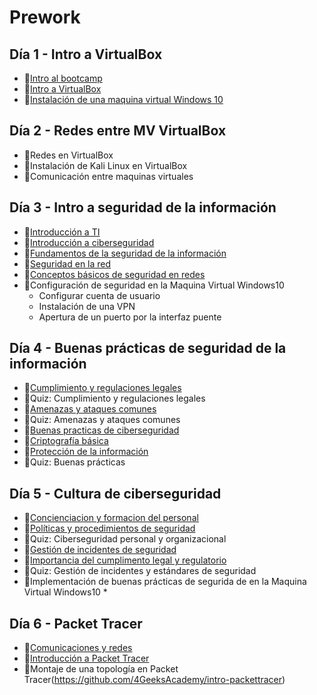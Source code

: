 # Prework

## Día 1 - Intro a VirtualBox

- 📗[Intro al bootcamp](./intro-al-bootcamp.es.md)
- 📗[Intro a VirtualBox](./introduction-virtualbox.es.md)
- 🧪[Instalación de una maquina virtual Windows 10](https://github.com/4GeeksAcademy/installing-windows-on-virtual-machine)

## Día 2 - Redes entre MV VirtualBox

- 📗Redes en VirtualBox
- 🧪Instalación de Kali Linux en VirtualBox
- 🧪Comunicación entre maquinas virtuales

## Día 3 - Intro a seguridad de la información

- 📗[Introducción a TI](./introduction-to-information-technologies.es.md)
- 📗[Introducción a ciberseguridad](./introduction-to-cybersecurity.es.md)
- 📗[Fundamentos de la seguridad de la información](./fundamentals-of-information-security.es.md)
- 📗[Seguridad en la red](./basics-in-network-security.es.md)
- 📗[Conceptos básicos de seguridad en redes](./basics-concepts-in-network-security.es.md)
- 🧪Configuración de seguridad en la Maquina Virtual Windows10
  - Configurar cuenta de usuario
  - Instalación de una VPN
  - Apertura de un puerto por la interfaz puente

## Día 4 - Buenas prácticas de seguridad de la información

- 📗[Cumplimiento y regulaciones legales](./legal-and-regulatory-compliance.es.md)
- 📝Quiz: Cumplimiento y regulaciones legales
- 📗[Amenazas y ataques comunes](./common-threats-and-attacks.es.md)
- 📝Quiz: Amenazas y ataques comunes
- 📗[Buenas practicas de ciberseguridad](./cybersecurity-best-practices.es.md)
- 📗[Criptografía básica](./basic-cryptography.es.md)
- 📗[Protección de la información](./information-protection.es.md)
- 📝Quiz: Buenas prácticas

## Día 5 - Cultura de ciberseguridad

- 📗[Concienciacion y formacion del personal](./staff-awareness-and-training.es.md)
- 📗[Políticas y procedimientos de seguridad](./security-policies-and-procedures.es.md)
- 📝Quiz: Ciberseguridad personal y organizacional
- 📗[Gestión de incidentes de seguridad](./security-incident-management.es.md)
- 📗[Importancia del cumplimento legal y regulatorio](./importance-of-legal-and-regulatory-compliance.es.md)
- 📝Quiz: Gestión de incidentes y estándares de seguridad
- 🧪Implementación de buenas prácticas de segurida de en la Maquina Virtual Windows10 *

## Día 6 - Packet Tracer

- 📗[Comunicaciones y redes](./communication-and-networking.es.md)
- 📗[Introducción a Packet Tracer](./intro-packet-tracer.es.md)
- 🧪Montaje de una topología en Packet Tracer(https://github.com/4GeeksAcademy/intro-packettracer)
